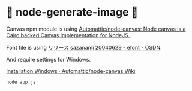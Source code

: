 # :lipstick: node-generate-image :lipstick:

Canvas npm module is using [Automattic/node-canvas: Node canvas is a Cairo backed Canvas implementation for NodeJS.](https://github.com/Automattic/node-canvas).

Font file is using [リリース sazanami 20040629 - efont - OSDN](https://ja.osdn.net/projects/efont/releases/10087).

And require settings for Windows.

[Installation Windows · Automattic/node-canvas Wiki](https://github.com/Automattic/node-canvas/wiki/Installation---Windows)

```bash
node app.js
```